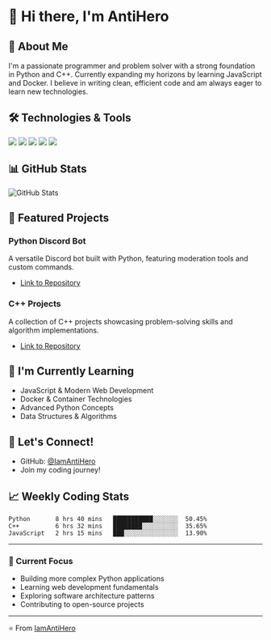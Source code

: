 # 👋 Hi there, I'm AntiHero

## 🚀 About Me
I'm a passionate programmer and problem solver with a strong foundation in Python and C++. Currently expanding my horizons by learning JavaScript and Docker. I believe in writing clean, efficient code and am always eager to learn new technologies.

## 🛠️ Technologies & Tools
![](https://img.shields.io/badge/Code-Python-informational?style=flat&color=informational)
![](https://img.shields.io/badge/Code-C++-informational?style=flat&color=informational)
![](https://img.shields.io/badge/Code-JavaScript-informational?style=flat&color=informational)
![](https://img.shields.io/badge/Tools-Docker-informational?style=flat&color=informational)
![](https://img.shields.io/badge/Editor-VS_Code-informational?style=flat&color=informational)

## 📊 GitHub Stats
![GitHub Stats](https://github-readme-stats.vercel.app/api?username=IamAntiHero&show_icons=true&theme=dark)

## 🌟 Featured Projects
### Python Discord Bot
A versatile Discord bot built with Python, featuring moderation tools and custom commands.
- [Link to Repository](https://github.com/IamAntiHero/SparkBrainBot)

### C++ Projects
A collection of C++ projects showcasing problem-solving skills and algorithm implementations.
- [Link to Repository](https://github.com/IamAntiHero/CppProjects)

## 🌱 I'm Currently Learning
- JavaScript & Modern Web Development
- Docker & Container Technologies
- Advanced Python Concepts
- Data Structures & Algorithms

## 💬 Let's Connect!
- GitHub: [@IamAntiHero](https://github.com/IamAntiHero)
- Join my coding journey!

## 📈 Weekly Coding Stats
```text
Python       8 hrs 40 mins   ███████████░░░░░░░  50.45%
C++          6 hrs 32 mins   ████████░░░░░░░░░░  35.65%
JavaScript   2 hrs 15 mins   ███░░░░░░░░░░░░░░░  13.90%
```

---

### 🎯 Current Focus
- Building more complex Python applications
- Learning web development fundamentals
- Exploring software architecture patterns
- Contributing to open-source projects

---

⭐️ From [IamAntiHero](https://github.com/IamAntiHero)
